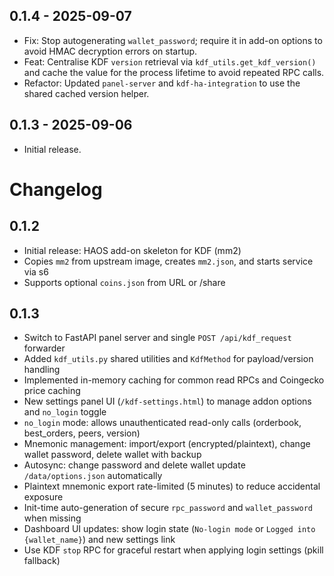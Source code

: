 ## 0.1.4 - 2025-09-07

- Fix: Stop autogenerating `wallet_password`; require it in add-on options to avoid HMAC decryption errors on startup.
- Feat: Centralise KDF `version` retrieval via `kdf_utils.get_kdf_version()` and cache the value for the process lifetime to avoid repeated RPC calls.
- Refactor: Updated `panel-server` and `kdf-ha-integration` to use the shared cached version helper.

## 0.1.3 - 2025-09-06

- Initial release.

# Changelog

## 0.1.2
- Initial release: HAOS add-on skeleton for KDF (mm2)
- Copies `mm2` from upstream image, creates `mm2.json`, and starts service via s6
- Supports optional `coins.json` from URL or /share

## 0.1.3
- Switch to FastAPI panel server and single `POST /api/kdf_request` forwarder
- Added `kdf_utils.py` shared utilities and `KdfMethod` for payload/version handling
- Implemented in-memory caching for common read RPCs and Coingecko price caching
- New settings panel UI (`/kdf-settings.html`) to manage addon options and `no_login` toggle
- `no_login` mode: allows unauthenticated read-only calls (orderbook, best_orders, peers, version)
- Mnemonic management: import/export (encrypted/plaintext), change wallet password, delete wallet with backup
- Autosync: change password and delete wallet update `/data/options.json` automatically
- Plaintext mnemonic export rate-limited (5 minutes) to reduce accidental exposure
- Init-time auto-generation of secure `rpc_password` and `wallet_password` when missing
- Dashboard UI updates: show login state (`No-login mode` or `Logged into {wallet_name}`) and new settings link
- Use KDF `stop` RPC for graceful restart when applying login settings (pkill fallback)